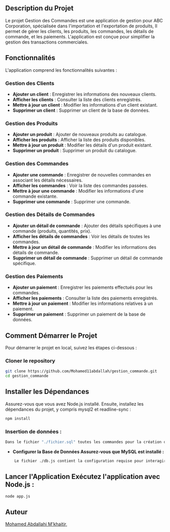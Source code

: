 ## Description du Projet

Le projet Gestion des Commandes est une application de gestion pour ABC Corporation, spécialisée dans l'importation et l'exportation de produits, Il permet de gérer les clients, les produits, les commandes, les détails de commande, et les paiements. L'application est conçue pour simplifier la gestion des transactions commerciales.

## Fonctionnalités

L'application comprend les fonctionnalités suivantes :

### Gestion des Clients

- **Ajouter un client** : Enregistrer les informations des nouveaux clients.
- **Afficher les clients** : Consulter la liste des clients enregistrés.
- **Mettre à jour un client** : Modifier les informations d'un client existant.
- **Supprimer un client** : Supprimer un client de la base de données.

### Gestion des Produits

- **Ajouter un produit** : Ajouter de nouveaux produits au catalogue.
- **Afficher les produits** : Afficher la liste des produits disponibles.
- **Mettre à jour un produit** : Modifier les détails d'un produit existant.
- **Supprimer un produit** : Supprimer un produit du catalogue.

### Gestion des Commandes

- **Ajouter une commande** : Enregistrer de nouvelles commandes en associant les détails nécessaires.
- **Afficher les commandes** : Voir la liste des commandes passées.
- **Mettre à jour une commande** : Modifier les informations d'une commande existante.
- **Supprimer une commande** : Supprimer une commande.

### Gestion des Détails de Commandes

- **Ajouter un détail de commande** : Ajouter des détails spécifiques à une commande (produits, quantités, prix).
- **Afficher les détails de commandes** : Voir les détails de toutes les commandes.
- **Mettre à jour un détail de commande** : Modifier les informations des détails de commande.
- **Supprimer un détail de commande** : Supprimer un détail de commande spécifique.

### Gestion des Paiements

- **Ajouter un paiement** : Enregistrer les paiements effectués pour les commandes.
- **Afficher les paiements** : Consulter la liste des paiements enregistrés.
- **Mettre à jour un paiement** : Modifier les informations relatives à un paiement.
- **Supprimer un paiement** : Supprimer un paiement de la base de données.

## Comment Démarrer le Projet

Pour démarrer le projet en local, suivez les étapes ci-dessous :

### Cloner le repository 

```bash
git clone https://github.com/Mohamed11abdallah/gestion_commande.git
cd gestion_commande
```

## Installer les Dépendances 
Assurez-vous que vous avez Node.js installé. Ensuite, installez les dépendances du projet, y compris mysql2 et readline-sync :

```bash
npm install
```
### Insertion de données :

```bash
Dans le fichier "./fichier.sql" toutes les commandes pour la création de la base de données, et la création des tables sont disponible.
```

- **Configurer la Base de Données Assurez-vous que MySQL est installé  :**

```bash
    Le fichier ./db.js contient la configuration requise pour interagir avec la base de données et ses différentes tables. Avant de démarrer l'application, assurez-vous de remplacer root par votre nom d'utilisateur, et le mot de passe par votre mot de passe de base de données dans ce fichier, afin de permettre une connexion locale à la base de données.
```


## Lancer l'Application Exécutez l'application avec Node.js :

```bash
node app.js
```
## Auteur

[Mohamed Abdallahi M'khaitir, ](https://github.com/Mohamed11abdallah) 
